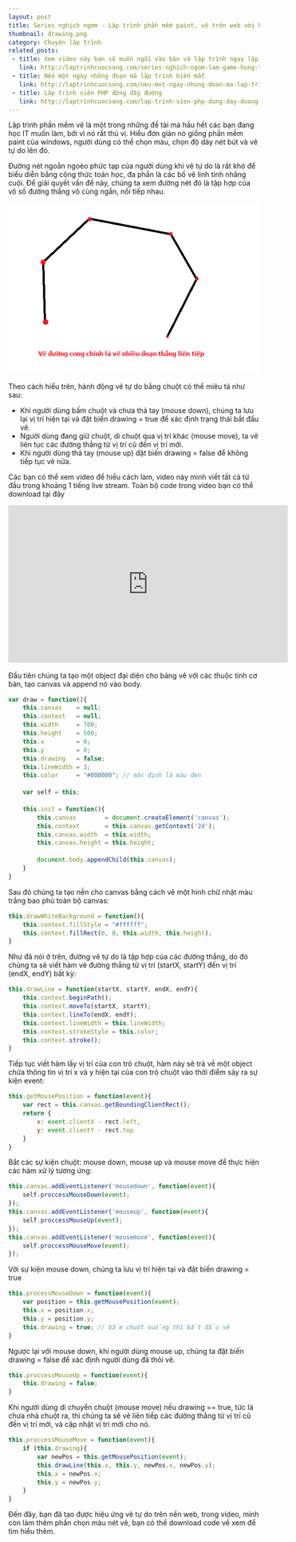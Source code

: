 ```yaml
---
layout: post
title: Series nghịch ngợm - Lập trình phần mềm paint, vẽ trên web với html5 và javascript
thumbnail: drawing.png
category: Chuyện lập trình
related_posts:
 - title: Xem video này bạn sẽ muốn ngồi vào bàn và lập trình ngay lập tức
   link: http://laptrinhcuocsong.com/series-nghich-ngom-lam-game-hung-trung.html
 - title: Nếu một ngày những đoạn mã lập trình biến mất
   link: http://laptrinhcuocsong.com/neu-mot-ngay-nhung-doan-ma-lap-trinh-bien-mat.html
 - title: Lập trình viên PHP đứng đầy đường
   link: http://laptrinhcuocsong.com/lap-trinh-vien-php-dung-day-duong.html
---
```

Lập trình phần mềm vẽ là một trong những đề tài mà hầu hết các bạn đang học IT muốn làm, bởi vì nó rất thú vị. Hiểu đơn giản nó giống phần mềm paint của windows, người dùng có thể chọn màu, chọn độ dày nét bút và vẽ tự do lên đó.

Đường nét ngoằn ngoèo phức tạp của người dùng khi vẽ tự do là rất khó để biểu diễn bằng công thức toán học, đa phần là các bố vẽ linh tinh nhăng cuội. Để giải quyết vấn đề này, chúng ta xem đường nét đó là tập hợp của vô số đường thẳng vô cùng ngắn, nối tiếp nhau.

![vẽ đường cong](images/ve-duong-cong.png)

Theo cách hiểu trên, hành động vẽ tự do bằng chuột có thể miêu tả như sau:
- Khi người dùng bấm chuột và chưa thả tay (mouse down), chúng ta lưu lại vị trí hiện tại và đặt biến drawing = true để xác định trạng thái bắt đầu vẽ.
- Người dùng đang giữ chuột, di chuột qua vị trí khác (mouse move), ta vẽ liên tục các đường thẳng từ vị trí cũ đến vị trí mới.
- Khi người dùng thả tay (mouse up) đặt biến drawing = false để không tiếp tục vẽ nữa.

Các bạn có thể xem video để hiểu cách làm, video này mình viết tất cả từ đầu trong khoảng 1 tiếng live stream. Toàn bộ code trong video bạn có thể download tại đây

<div class="youtube">
<iframe width="560" height="315" src="https://www.youtube.com/embed/pDSxzvyJ6k8" frameborder="0" allowfullscreen></iframe>
</div>

Đầu tiên chúng ta tạo một object đại diện cho bảng vẽ với các thuộc tính cơ bản, tạo canvas và append nó vào body.

```javascript
var draw = function(){
    this.canvas    = null;
    this.context   = null;
    this.width     = 700;
    this.height    = 500;
    this.x         = 0;
    this.y         = 0;
    this.drawing   = false;
    this.lineWidth = 3;
    this.color     = "#000000"; // mặc định là màu đen

    var self = this;

    this.init = function(){
        this.canvas        = document.createElement('canvas');
        this.context       = this.canvas.getContext('2d');
        this.canvas.width  = this.width;
        this.canvas.height = this.height;

        document.body.appendChild(this.canvas);
    }
}
```

Sau đó chúng ta tạo nền cho canvas bằng cách vẽ một hình chữ nhật màu trắng bao phủ toàn bộ canvas:

```javascript
this.drawWhiteBackground = function(){
    this.context.fillStyle = "#ffffff";
    this.context.fillRect(0, 0, this.width, this.height);
}
```

Như đã nói ở trên, đường vẽ tự do là tập hợp của các đường thẳng, do đó chúng ta sẽ viết hàm vẽ đường thẳng từ vị trí (startX, startY) đến vị trí (endX, endY) bất kỳ:

```javascript
this.drawLine = function(startX, startY, endX, endY){
    this.context.beginPath();
    this.context.moveTo(startX, startY);
    this.context.lineTo(endX, endY);
    this.context.lineWidth = this.lineWidth;
    this.context.strokeStyle = this.color;
    this.context.stroke();
}
```

Tiếp tục viết hàm lấy vị trí của con trỏ chuột, hàm này sẽ trả về một object chứa thông tin vị trí x và y hiện tại của con trỏ chuột vào thời điểm sảy ra sự kiện event:

```javascript
this.getMousePosition = function(event){
    var rect = this.canvas.getBoundingClientRect();
    return {
        x: event.clientX - rect.left,
        y: event.clientY - rect.top
    }
}
```

Bắt các sự kiện chuột: mouse down, mouse up và mouse move để thực hiện các hàm xử lý tương ứng:

```javascript
this.canvas.addEventListener('mousedown', function(event){
    self.proccessMouseDown(event);
});
this.canvas.addEventListener('mouseup', function(event){
    self.proccessMouseUp(event);
});
this.canvas.addEventListener('mousemove', function(event){
    self.proccessMouseMove(event);
});
```

Với sự kiện mouse down, chúng ta lưu vị trí hiện tại và đặt biến drawing = true

```javascript
this.processMouseDown = function(event){
    var position = this.getMousePosition(event);
    this.x = position.x;
    this.y = position.y;
    this.drawing = true; // bấm chuột xuống thì bắt đầu vẽ
}
```

Ngược lại với mouse down, khi người dùng mouse up, chúng ta đặt biến drawing = false để xác định người dùng đã thôi vẽ.

```javascript
this.proccessMouseUp = function(event){
    this.drawing = false;
}
```

Khi người dùng di chuyển chuột (mouse move) nếu drawing == true, tức là chưa nhả chuột ra, thì chúng ta sẽ vẽ liên tiếp các đường thẳng từ vị trí cũ đến vị trí mới, và cập nhật vị trí mới cho nó.

```javascript
this.proccessMouseMove = function(event){
    if (this.drawing){
        var newPos = this.getMousePosition(event);
        this.drawLine(this.x, this.y, newPos.x, newPos.y);
        this.x = newPos.x;
        this.y = newPos.y;
    }
}
```

Đến đây, bạn đã tạo được hiệu ứng vẽ tự do trên nền web, trong video, mình còn làm thêm phần chọn màu nét vẽ, bạn có thể download code về xem để tìm hiểu thêm.
